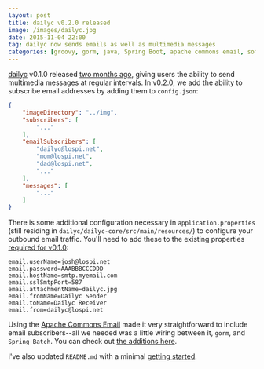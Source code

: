 ```yaml
---
layout: post
title: dailyc v0.2.0 released
image: /images/dailyc.jpg
date: 2015-11-04 22:00
tag: dailyc now sends emails as well as multimedia messages
categories: [groovy, gorm, java, Spring Boot, apache commons email, software]
---
```

[1]: https://jlospinoso.github.io/groovy/gorm/java/spring%20boot/mogreet/software/2015/09/14/dailyc-batch-mms-service.html
[2]: https://github.com/JLospinoso/dailyc
[3]: https://commons.apache.org/proper/commons-email/
[4]: https://github.com/JLospinoso/dailyc/commit/c2444381b5a2ec3945db1a18100a1b6eae900bbb#diff-49561a6ec5baba08f54a5ff295919b07

[dailyc][2] v0.1.0 released [two months ago][1], giving users the ability to
send multimedia messages at regular intervals. In v0.2.0, we add the ability to
subscribe email addresses by adding them to `config.json`:

```json
{
	"imageDirectory": "../img",
	"subscribers": [
		"..."
	],
	"emailSubscribers": [
		"dailyc@lospi.net",
		"mom@lospi.net",
		"dad@lospi.net",
		"..."
	],
	"messages": [
		"..."
	]
}
```

There is some additional configuration necessary in `application.properties`
(still residing in `dailyc/dailyc-core/src/main/resources/`) to configure your
outbound email traffic. You'll need to add these to the existing properties
[required for v0.1.0][2]:

```properties
email.userName=josh@lospi.net
email.password=AAABBBCCCDDD
email.hostName=smtp.myemail.com
email.sslSmtpPort=587
email.attachmentName=dailyc.jpg
email.fromName=Dailyc Sender
email.toName=Dailyc Receiver
email.from=dailyc@lospi.net
```
Using the [Apache Commons Email][3] made it very straightforward to include email subscribers--all we needed was a little wiring between it, `gorm`, and `Spring Batch`. You can check out [the additions here][4].

I've also updated `README.md` with a minimal [getting started][2].
